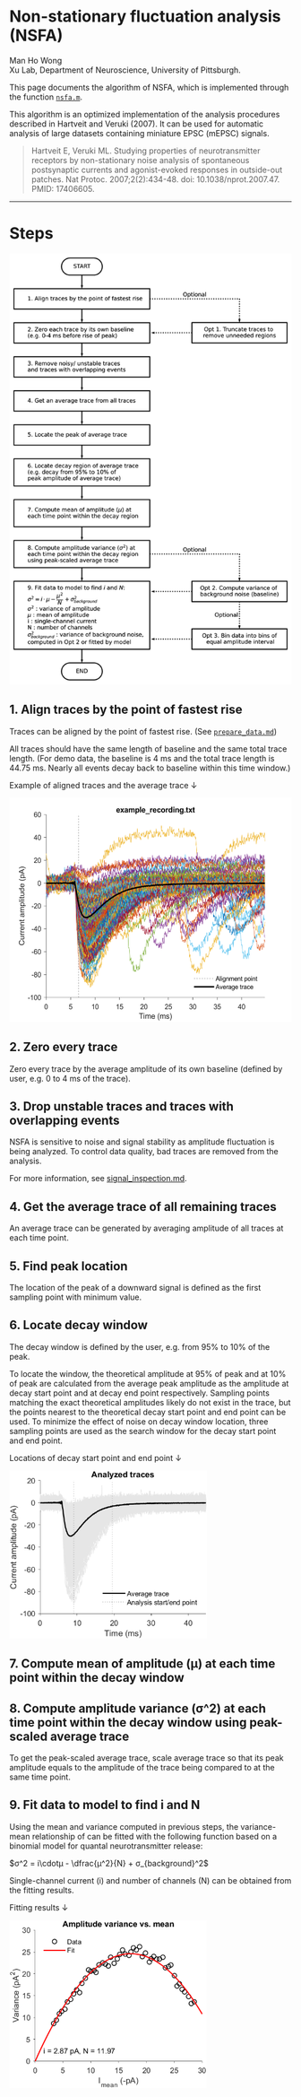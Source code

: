 # Non-stationary fluctuation analysis (NSFA)

Man Ho Wong  
Xu Lab, Department of Neuroscience, University of Pittsburgh.

This page documents the algorithm of NSFA, which is implemented through the function [`nsfa.m`](../../functions/kinetics/nsfa.m).

This algorithm is an optimized implementation of the analysis procedures described in Hartveit and Veruki (2007). It can be used for automatic analysis of large datasets containing miniature EPSC (mEPSC) signals.

> Hartveit E, Veruki ML. Studying properties of neurotransmitter receptors by non-stationary noise analysis of spontaneous postsynaptic currents and agonist-evoked responses in outside-out patches. Nat Protoc. 2007;2(2):434-48. doi: 10.1038/nprot.2007.47. PMID: 17406605.

---

# Steps

![NSFA Flowchart](../img/nsfa_flowchart.svg)

## 1. Align traces by the point of fastest rise

Traces can be aligned by the point of fastest rise. (See [`prepare_data.md`](../prepare_data.md))

All traces should have the same length of baseline and the same total trace length. (For demo data, the baseline is 4 ms and the total trace length is 44.75 ms. Nearly all events decay back to baseline within this time window.)

Example of aligned traces and the average trace ↓

<img src="../img/aligned_traces.png" height="400">


## 2. Zero every trace

Zero every trace by the average amplitude of its own baseline (defined by user, e.g. 0 to 4 ms of the trace).

## 3. Drop unstable traces and traces with overlapping events

NSFA is sensitive to noise and signal stability as amplitude fluctuation is being analyzed. To control data quality, bad traces are removed from the analysis.

For more information, see [signal_inspection.md](../signal_processing_algorithms/signal_inspection.md).

## 4. Get the average trace of all remaining traces
An average trace can be generated by averaging amplitude of all traces at each time point.

## 5. Find peak location

The location of the peak of a downward signal is defined as the first sampling point with minimum value.

## 6. Locate decay window

The decay window is defined by the user, e.g. from 95% to 10% of the peak.

To locate the window, the theoretical amplitude at 95% of peak and at 10% of peak are calculated from the average peak amplitude as the amplitude at decay start point and at decay end point respectively. Sampling points matching the exact theoretical amplitudes likely do not exist in the trace, but the points nearest to the theoretical decay start point and end point can be used. To minimize the effect of noise on decay window location, three sampling points are used as the search window for the decay start point and end point.

Locations of decay start point and end point ↓

<img src="../img/analysis_start_end_points.png" height = 300>

## 7. Compute mean of amplitude (μ) at each time point within the decay window

## 8. Compute amplitude variance (σ^2) at each time point within the decay window using peak-scaled average trace

To get the peak-scaled average trace, scale average trace so that its peak amplitude equals to the amplitude of the trace being compared to at the same time point.

## 9. Fit data to model to find i and N

Using the mean and variance computed in previous steps, the variance-mean relationship of can be fitted with the following function based on a binomial model for quantal neurotransmitter release:

$σ^2 = i\cdotμ - \dfrac{μ^2}{N} + σ_{background}^2$ 

Single-channel current (i) and number of channels (N) can be obtained from the fitting results.
 
Fitting results ↓

<img src="../img/nsfa_fit.png" height = 300>
